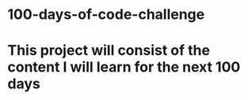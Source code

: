 # 100-days-of-code-challenge
# This project will consist of the content I will learn for the next 100 days

